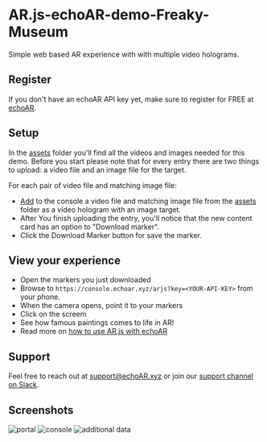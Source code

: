 # AR.js-echoAR-demo-Freaky-Museum
Simple web based AR experience with with multiple video holograms.

## Register
If you don't have an echoAR API key yet, make sure to register for FREE at [echoAR](https://console.echoar.xyz/#/auth/register).

## Setup
In the [assets](https://github.com/echoARxyz/echoAR-AR.js-Freaky-Museum/tree/master/assets) folder you'll find all the videos and images needed for this demo.
Before you start please note that for every entry there are two things to upload: a video file and an image file for the target.

For each pair of video file and matching image file:
* [Add](https://docs.echoar.xyz/web-console/manage-pages/content-page/how-to-add-content) to the console a video file and matching image file from the [assets](https://github.com/echoARxyz/echoAR-AR.js-Freaky-Museum/tree/master/assets) folder as a video hologram with an image target.
* After You finish uploading the entry, you'll notice that the new content card has an option to "Download marker". 
* Click the Download Marker button for save the marker.

## View your experience
* Open the markers you just downloaded
* Browse to `https://console.echoar.xyz/arjs?key=<YOUR-API-KEY>` from your phone.
* When the camera opens, point it to your markers
* Click on the screem
* See how famous paintings comes to life in AR!
* Read more on [how to use AR.js with echoAR](https://docs.echoar.xyz/ar.js/)

## Support
Feel free to reach out at [support@echoAR.xyz](mailto:support@echoAR.xyz) or join our [support channel on Slack](https://join.slack.com/t/echoar/shared_invite/enQtNTg4NjI5NjM3OTc1LWU1M2M2MTNlNTM3NGY1YTUxYmY3ZDNjNTc3YjA5M2QyNGZiOTgzMjVmZWZmZmFjNGJjYTcxZjhhNzk3YjNhNjE). 

## Screenshots
![portal](/screenshots/portal.gif)
![console](/screenshots/console.jpg)
![additional data](/screenshots/additional%20data.jpg)
